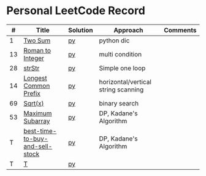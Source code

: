 # Personal LeetCode Record 


| #   | Title                                                                            | Solution                                 | Approach                         | Comments |  
|-----|----------------------------------------------------------------------------------|------------------------------------------|----------------------------------|----------|
| 1   | [Two Sum](https://leetcode.com/problems/two-sum/)                                | [py](hashTable/TwoSum.md)                | python dic                       |          |
| 13  | [Roman to Integer](https://leetcode.com/problems/roman-to-integer/)              | [py](general/Roman.md)                   | multi condition                  |          |
| 28  | [strStr](https://leetcode.com/problems/implement-strstr/)                        | [py](general/strStr.md)                  | Simple one loop                  |          |
| 14  | [Longest Common Prefix](https://leetcode.com/problems/longest-common-prefix/)    | [py](general/prefix.md)                  | horizontal/vertical string scanning |          |
| 69  | [Sqrt(x)](https://leetcode.com/problems/sqrtx/)                                  | [py](./math/sqrt.md)                     | binary search                    |          |
| 53  | [Maximum Subarray](https://leetcode.com/problems/maximum-subarray/)              | [py](dynamicProgramming/maximumSubarray.md) | DP, Kadane's Algorithm                             |          |
| T   | [best-time-to-buy-and-sell-stock](https://leetcode.com/problems/best-time-to-buy-and-sell-stock/)   | [py](dynamicProgramming/stock.md)   |  DP, Kadane's Algorithm     |          |
| T   | [T](htps://leetcode.com/problems/two-sum/)                                       | [py](general/strStr.md)                  |                                  |          |

